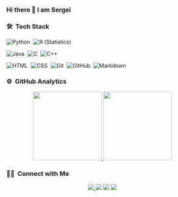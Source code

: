 ### Hi there 👋 I am Sergei

<!--
**IISergeyII/IISergeyII** is a ✨ _special_ ✨ repository because its `README.md` (this file) appears on your GitHub profile.

Here are some ideas to get you started:

- 🔭 I’m currently working on ...
- 🌱 I’m currently learning ...
- 👯 I’m looking to collaborate on ...
- 🤔 I’m looking for help with ...
- 💬 Ask me about ...
- 📫 How to reach me: ...
- 😄 Pronouns: ...
- ⚡ Fun fact: ...
-->

### 🛠 &nbsp;Tech Stack

![Python](https://img.shields.io/badge/-Python-05122A?style=flat&logo=python)&nbsp;
![R (Statistics)](https://img.shields.io/badge/-R-05122A?style=flat&logo=R&logoColor=276DC3)

![Java](https://img.shields.io/badge/-Java-05122A?style=flat&logo=Java&logoColor=FFA518)&nbsp;
![C](https://img.shields.io/badge/-C-05122A?style=flat&logo=C&logoColor=A8B9CC)&nbsp;
![C++](https://img.shields.io/badge/-C++-05122A?style=flat&logo=C%2B%2B&logoColor=00599C)&nbsp;

![HTML](https://img.shields.io/badge/-HTML-05122A?style=flat&logo=HTML5)&nbsp;
![CSS](https://img.shields.io/badge/-CSS-05122A?style=flat&logo=CSS3&logoColor=1572B6)&nbsp;
![Git](https://img.shields.io/badge/-Git-05122A?style=flat&logo=git)&nbsp;
![GitHub](https://img.shields.io/badge/-GitHub-05122A?style=flat&logo=github)&nbsp;
![Markdown](https://img.shields.io/badge/-Markdown-05122A?style=flat&logo=markdown)

### ⚙️ &nbsp;GitHub Analytics

<p align="center">
<a href="https://github.com/AVS1508">
  <img height="180em" src="https://github-readme-stats-eight-theta.vercel.app/api?username=IISergeyII&show_icons=true&theme=algolia&include_all_commits=true&count_private=true"/>
  <img height="180em" src="https://github-readme-stats-eight-theta.vercel.app/api/top-langs/?username=IISergeyII&layout=compact&langs_count=8&theme=algolia"/>
</a>
</p>


### 🤝🏻 &nbsp;Connect with Me

<p align="center">
  <a href="https://iisergeyii.github.io/Personal_WebSite/"><img src="https://img.shields.io/badge/-Personal_WebSite-3423A6?style=flat&logo=Google-Chrome&logoColor=white"/>   </a>
  <a href="https://www.linkedin.com/in/sergei-smirnov-2a223a1b8/"><img src="https://img.shields.io/badge/-Sergei%20Smirnov-0077B5?style=flat&logo=Linkedin&logoColor=white"/></a>
  <a href="https://t.me/seriozh1"><img src="https://img.shields.io/badge/-@seriozh1-E4405F?style=flat&logo=Telegram&logoColor=white"/></a>
  <a href="mailto:sergey.2123@yandex.ru"><img src="https://img.shields.io/badge/-sergey.2123@yandex.ru-D14836?style=flat&logo=Gmail&logoColor=white"/></a>
</p>
